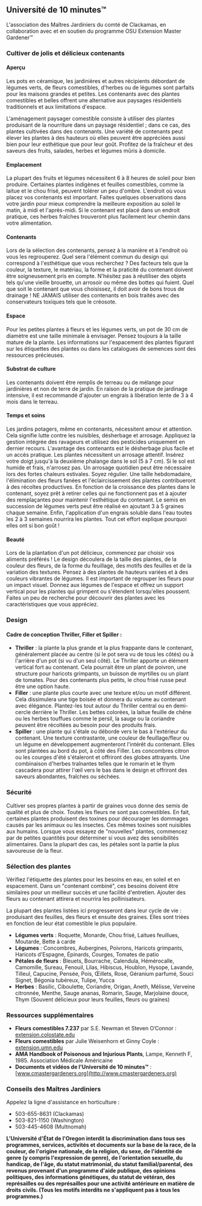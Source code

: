 ## Université de 10 minutes™

L'association des Maîtres Jardiniers du comté de Clackamas, en collaboration avec et en soutien du programme OSU Extension Master Gardener™

### Cultiver de jolis et délicieux contenants

#### Aperçu
Les pots en céramique, les jardinières et autres récipients débordant de légumes verts, de fleurs comestibles, d'herbes ou de légumes sont parfaits pour les maisons grandes et petites. Les contenants avec des plantes comestibles et belles offrent une alternative aux paysages résidentiels traditionnels et aux limitations d'espace.

L'aménagement paysager comestible consiste à utiliser des plantes produisant de la nourriture dans un paysage résidentiel ; dans ce cas, des plantes cultivées dans des contenants. Une variété de contenants peut élever les plantes à des hauteurs où elles peuvent être appréciées aussi bien pour leur esthétique que pour leur goût. Profitez de la fraîcheur et des saveurs des fruits, salades, herbes et légumes mûris à domicile.

#### Emplacement
La plupart des fruits et légumes nécessitent 6 à 8 heures de soleil pour bien produire. Certaines plantes indigènes et feuilles comestibles, comme la laitue et le chou frisé, peuvent tolérer un peu d'ombre. L'endroit où vous placez vos contenants est important. Faites quelques observations dans votre jardin pour mieux comprendre la meilleure exposition au soleil le matin, à midi et l'après-midi. Si le contenant est placé dans un endroit pratique, ces herbes fraîches trouveront plus facilement leur chemin dans votre alimentation.

#### Contenants
Lors de la sélection des contenants, pensez à la manière et à l'endroit où vous les regrouperez. Quel sera l'élément commun du design qui correspond à l'esthétique que vous recherchez ? Des facteurs tels que la couleur, la texture, le matériau, la forme et la praticité du contenant doivent être soigneusement pris en compte. N'hésitez pas à réutiliser des objets tels qu'une vieille brouette, un arrosoir ou même des bottes qui fuient. Quel que soit le contenant que vous choisissez, il doit avoir de bons trous de drainage ! NE JAMAIS utiliser des contenants en bois traités avec des conservateurs toxiques tels que le créosote.

#### Espace
Pour les petites plantes à fleurs et les légumes verts, un pot de 30 cm de diamètre est une taille minimale à envisager. Pensez toujours à la taille mature de la plante. Les informations sur l'espacement des plantes figurant sur les étiquettes des plantes ou dans les catalogues de semences sont des ressources précieuses.

#### Substrat de culture
Les contenants doivent être remplis de terreau ou de mélange pour jardinières et non de terre de jardin. En raison de la pratique de jardinage intensive, il est recommandé d'ajouter un engrais à libération lente de 3 à 4 mois dans le terreau.

#### Temps et soins
Les jardins potagers, même en contenants, nécessitent amour et attention. Cela signifie lutte contre les nuisibles, désherbage et arrosage. Appliquez la gestion intégrée des ravageurs et utilisez des pesticides uniquement en dernier recours. L'avantage des contenants est le désherbage plus facile et un accès pratique. Les plantes nécessitent un arrosage attentif. Insérez votre doigt jusqu'à la deuxième phalange dans le sol (5 à 7 cm). Si le sol est humide et frais, n'arrosez pas. Un arrosage quotidien peut être nécessaire lors des fortes chaleurs estivales. Soyez régulier. Une taille hebdomadaire, l'élimination des fleurs fanées et l'éclaircissement des plantes contribueront à des récoltes productives. En fonction de la croissance des plantes dans le contenant, soyez prêt à retirer celles qui ne fonctionnent pas et à ajouter des remplaçantes pour maintenir l'esthétique du contenant. Le semis en succession de légumes verts peut être réalisé en ajoutant 3 à 5 graines chaque semaine. Enfin, l'application d'un engrais soluble dans l'eau toutes les 2 à 3 semaines nourrira les plantes. Tout cet effort explique pourquoi elles ont si bon goût !

#### Beauté
Lors de la plantation d'un pot délicieux, commencez par choisir vos aliments préférés ! Le design découlera de la taille des plantes, de la couleur des fleurs, de la forme du feuillage, des motifs des feuilles et de la variation des textures. Pensez à des plantes de hauteurs variées et à des couleurs vibrantes de légumes. Il est important de regrouper les fleurs pour un impact visuel. Donnez aux légumes de l'espace et offrez un support vertical pour les plantes qui grimpent ou s'étendent lorsqu'elles poussent. Faites un peu de recherche pour découvrir des plantes avec les caractéristiques que vous appréciez.

### Design
#### Cadre de conception Thriller, Filler et Spiller :
- **Thriller** : la plante la plus grande et la plus frappante dans le contenant, généralement placée au centre (si le pot sera vu de tous les côtés) ou à l'arrière d'un pot (si vu d'un seul côté). Le Thriller apporte un élément vertical fort au contenant. Cela pourrait être un plant de poivron, une structure pour haricots grimpants, un buisson de myrtilles ou un plant de tomates. Pour des contenants plus petits, le chou frisé russe peut être une option haute.
- **Filler** : une plante plus courte avec une texture et/ou un motif différent. Cela dissimulera une tige boisée et donnera du volume au contenant avec élégance. Plantez-les tout autour du Thriller central ou en demi-cercle derrière le Thriller. Les bettes colorées, la laitue feuille de chêne ou les herbes touffues comme le persil, la sauge ou la coriandre peuvent être récoltées au besoin pour des produits frais.
- **Spiller** : une plante qui s'étale ou déborde vers le bas à l'extérieur du contenant. Une texture contrastante, une couleur de feuillage/fleur ou un légume en développement augmenteront l'intérêt du contenant. Elles sont plantées au bord du pot, à côté des Filler. Les concombres citron ou les courges d'été s'étaleront et offriront des globes attrayants. Une combinaison d'herbes traînantes telles que le romarin et le thym cascadera pour attirer l'œil vers le bas dans le design et offriront des saveurs abondantes, fraîches ou séchées.

### Sécurité
Cultiver ses propres plantes à partir de graines vous donne des semis de qualité et plus de choix. Toutes les fleurs ne sont pas comestibles. En fait, certaines plantes produisent des toxines pour décourager les dommages causés par les animaux ou les insectes. Ces mêmes toxines sont nuisibles aux humains. Lorsque vous essayez de "nouvelles" plantes, commencez par de petites quantités pour déterminer si vous avez des sensibilités alimentaires. Dans la plupart des cas, les pétales sont la partie la plus savoureuse de la fleur.

### Sélection des plantes
Vérifiez l'étiquette des plantes pour les besoins en eau, en soleil et en espacement. Dans un "contenant combiné", ces besoins doivent être similaires pour un meilleur succès et une facilité d'entretien. Ajouter des fleurs au contenant attirera et nourrira les pollinisateurs.

La plupart des plantes listées ici progresseront dans leur cycle de vie : produisant des feuilles, des fleurs et ensuite des graines. Elles sont triées en fonction de leur état comestible le plus populaire.

- **Légumes verts** : Roquette, Monarde, Chou frisé, Laitues feuillues, Moutarde, Bette à carde  
- **Légumes** : Concombres, Aubergines, Poivrons, Haricots grimpants, Haricots d'Espagne, Épinards, Courges, Tomates de patio  
- **Pétales de fleurs** : Bleuets, Bourrache, Calendula, Hémérocalle, Camomille, Sureau, Fenouil, Lilas, Hibiscus, Houblon, Hysope, Lavande, Tilleul, Capucine, Pensée, Pois, Œillets, Rose, Géranium parfumé, Souci Signet, Bégonia tubéreux, Tulipe, Yucca  
- **Herbes** : Basilic, Ciboulette, Coriandre, Origan, Aneth, Mélisse, Verveine citronnée, Menthe, Sauge ananas, Romarin, Sauge, Marjolaine douce, Thym (Souvent délicieux pour leurs feuilles, fleurs ou graines)

### Ressources supplémentaires
- **Fleurs comestibles 7.237** par S.E. Newman et Steven O’Connor : [extension.colostate.edu](https://extension.colostate.edu/topic-areas/yard-garden/edible-flowers-7-237/)  
- **Fleurs comestibles** par Julie Weisenhorn et Ginny Coyle : [extension.umn.edu](https://extension.umn.edu/flowers/edible-flowers)  
- **AMA Handbook of Poisonous and Injurious Plants**, Lampe, Kenneth F, 1985. Association Médicale Américaine  
- **Documents et vidéos de l'Université de 10 minutes™** : [www.cmastergardeners.org](http://www.cmastergardeners.org)  

### Conseils des Maîtres Jardiniers
Appelez la ligne d'assistance en horticulture :  
- 503-655-8631 (Clackamas)  
- 503-821-1150 (Washington)  
- 503-445-4608 (Multnomah)  

**L'Université d'État de l'Oregon interdit la discrimination dans tous ses programmes, services, activités et documents sur la base de la race, de la couleur, de l'origine nationale, de la religion, du sexe, de l'identité de genre (y compris l'expression de genre), de l'orientation sexuelle, du handicap, de l'âge, du statut matrimonial, du statut familial/parental, des revenus provenant d'un programme d'aide publique, des opinions politiques, des informations génétiques, du statut de vétéran, des représailles ou des représailles pour une activité antérieure en matière de droits civils. (Tous les motifs interdits ne s'appliquent pas à tous les programmes.)**